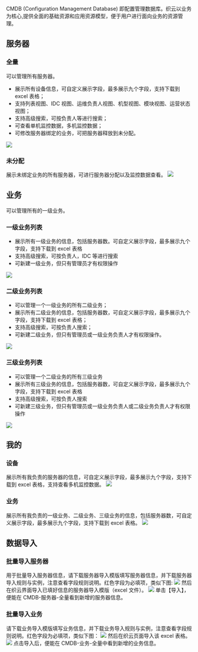 CMDB (Configuration Management Database) 即配置管理数据库。织云以业务为核心,提供全面的基础资源和应用资源模型，便于用户进行面向业务的资源管理。
## 服务器 ##
### 全量 ###
可以管理所有服务器。

- 展示所有设备信息，可自定义展示字段，最多展示九个字段，支持下载到 excel 表格；
- 支持列表视图、IDC 视图、运维负责人视图、机型视图、模块视图、运营状态视图；
- 支持高级搜索，可按负责人等进行搜索；
- 可查看单机监控数据，多机监控数据；
- 可修改服务器绑定的业务，可把服务器释放到未分配。

![](http://imgcache.tce.fsphere.cn/image/mc.qcloudimg.com/static/img/d3b7ed3a7ed2ecbe04bb198335e07665/CMDB1.png)
### 未分配 ###
展示未绑定业务的所有服务器，可进行服务器分配以及监控数据查看。
![](http://imgcache.tce.fsphere.cn/image/mc.qcloudimg.com/static/img/7187f524fbea49c714cc925bbe4e59f6/CMDB2.png)
## 业务 ##
可以管理所有的一级业务。
### 一级业务列表 ###
- 展示所有一级业务的信息，包括服务器数。可自定义展示字段，最多展示九个字段，支持下载到 excel 表格
- 支持高级搜索，可按负责人，IDC 等进行搜索
- 可新建一级业务，但只有管理员才有权限操作

![](http://imgcache.tce.fsphere.cn/image/mc.qcloudimg.com/static/img/5f5b48cd0f83ee2d2a32332c7bfb4d7b/CMDB3.png)
### 二级业务列表  ###
- 可以管理一个一级业务的所有二级业务；
- 展示所有二级业务的信息，包括服务器数，可自定义展示字段，最多展示九个字段，支持下载到 excel 表格；
- 支持高级搜索，可按负责人搜索；
- 可新建二级业务，但只有管理员或一级业务负责人才有权限操作。

![](http://imgcache.tce.fsphere.cn/image/mc.qcloudimg.com/static/img/aadc307cb74ab1a4c04203b88807aed3/CMDB4.png)
### 三级业务列表 ###
- 可以管理一个二级业务的所有三级业务
- 展示所有三级业务的信息，包括服务器数，可自定义展示字段，最多展示九个字段，支持下载到 excel 表格
- 支持高级搜索，可按负责人搜索
- 可新建三级业务，但只有管理员或一级业务负责人或二级业务负责人才有权限操作

![](http://imgcache.tce.fsphere.cn/image/mc.qcloudimg.com/static/img/7ba56e6496ff7a2124d6cd413220a47a/CMDB5.png)
## 我的 ##
### 设备 ###
展示所有我负责的服务器的信息，可自定义展示字段，最多展示九个字段，支持下载到 excel 表格，支持查看多机监控数据。
![](http://imgcache.tce.fsphere.cn/image/mc.qcloudimg.com/static/img/4603d52de7d50f598f1032bc20df289a/CMDB6.png)
### 业务 ###
展示所有我负责的一级业务、二级业务、三级业务的信息，包括服务器数，可自定义展示字段，最多展示九个字段，支持下载到 excel 表格。
![](http://imgcache.tce.fsphere.cn/image/mc.qcloudimg.com/static/img/87dee0d8fe91329675e6aee3e76e9790/CMDB7.png)
## 数据导入 ##
### 批量导入服务器 ###
用于批量导入服务器信息，请下载服务器导入模版填写服务器信息，并下载服务器导入规则与实例，注意查看字段规则说明。红色字段为必填项，类似下图:
![](http://imgcache.tce.fsphere.cn/image/mc.qcloudimg.com/static/img/cb3df5cadf9e076361e955755f79a300/CMDB8.png)
然后在织云界面导入已填好信息的服务器导入模版（excel 文件）。
![](http://imgcache.tce.fsphere.cn/image/mc.qcloudimg.com/static/img/bd843ecd239f288bda2a602583b237b1/CMDB9.png)
单击【导入】，便能在 CMDB-服务器-全量看到新增的服务器信息。
### 批量导入业务 ###
请下载业务导入模版填写业务信息，并下载业务导入规则与实例，注意查看字段规则说明。红色字段为必填项，类似下图：
![](http://imgcache.tce.fsphere.cn/image/mc.qcloudimg.com/static/img/9df14c0edf205ab2e386233c7fc9fd51/CMDB10.png)
然后在织云页面导入该 excel 表格。
![](http://imgcache.tce.fsphere.cn/image/mc.qcloudimg.com/static/img/7185b21205db770ea6bd229a03140d8d/CMDB11.png)
点击导入后，便能在 CMDB-业务-全量中看到新增的业务信息。
